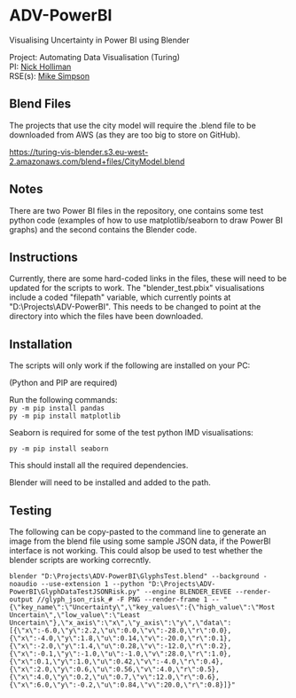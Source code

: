 # ADV-PowerBI
Visualising Uncertainty in Power BI using Blender

Project: Automating Data Visualisation (Turing)  
PI: [Nick Holliman](https://www.ncl.ac.uk/computing/people/profile/nickholliman.html)  
RSE(s): [Mike Simpson](https://www.ncl.ac.uk/digitalinstitute/staff/profile/mikesimpson.html)    

## Blend Files 
The projects that use the city model will require the .blend file to be downloaded from AWS (as they are too big to store on GitHub).

https://turing-vis-blender.s3.eu-west-2.amazonaws.com/blend+files/CityModel.blend

## Notes
There are two Power BI files in the repository, one contains some test python code (examples of how to use matplotlib/seaborn to draw Power BI graphs) and the second contains the Blender code.

## Instructions
Currently, there are some hard-coded links in the files, these will need to be updated for the scripts to work. The "blender_test.pbix" visualisations include a coded "filepath" variable, which currently points at "D:\Projects\ADV-PowerBI". This needs to be changed to point at the directory into which the files have been downloaded.

## Installation
The scripts will only work if the following are installed on your PC:

(Python and PIP are required)

Run the following commands:<br />
`py -m pip install pandas` <br />
`py -m pip install matplotlib` <br />

Seaborn is required for some of the test python IMD visualisations:  

`py -m pip install seaborn` <br />

This should install all the required dependencies. 

Blender will need to be installed and added to the path.

## Testing
The following can be copy-pasted to the command line to generate an image from the blend file using some sample JSON data, if the PowerBI interface is not working. This could alsop be used to test whether the blender scripts are working correcntly.

`blender "D:\Projects\ADV-PowerBI\GlyphsTest.blend" --background -noaudio --use-extension 1 --python "D:\Projects\ADV-PowerBI\GlyphDataTestJSONRisk.py" --engine BLENDER_EEVEE --render-output //glyph_json_risk_# -F PNG --render-frame 1 -- "{\"key_name\":\"Uncertainty\",\"key_values\":{\"high_value\":\"Most Uncertain\",\"low_value\":\"Least Uncertain\"},\"x_axis\":\"x\",\"y_axis\":\"y\",\"data\":[{\"x\":-6.0,\"y\":2.2,\"u\":0.0,\"v\":-28.0,\"r\":0.0},{\"x\":-4.0,\"y\":1.8,\"u\":0.14,\"v\":-20.0,\"r\":0.1},{\"x\":-2.0,\"y\":1.4,\"u\":0.28,\"v\":-12.0,\"r\":0.2},{\"x\":-0.1,\"y\":-1.0,\"u\":-1.0,\"v\":28.0,\"r\":1.0},{\"x\":0.1,\"y\":1.0,\"u\":0.42,\"v\":-4.0,\"r\":0.4},{\"x\":2.0,\"y\":0.6,\"u\":0.56,\"v\":4.0,\"r\":0.5},{\"x\":4.0,\"y\":0.2,\"u\":0.7,\"v\":12.0,\"r\":0.6},{\"x\":6.0,\"y\":-0.2,\"u\":0.84,\"v\":20.0,\"r\":0.8}]}"`
